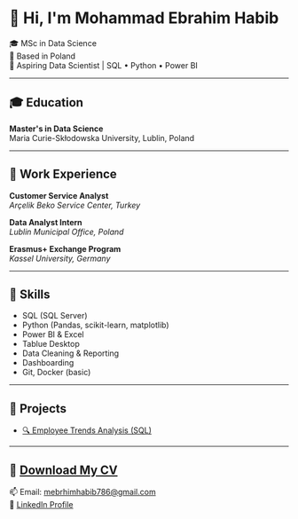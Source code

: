 # 👋 Hi, I'm Mohammad Ebrahim Habib

🎓 MSc in Data Science  
📍 Based in Poland  
💼 Aspiring Data Scientist | SQL • Python • Power BI  

---

## 🎓 Education
**Master's in Data Science**  
Maria Curie-Skłodowska University, Lublin, Poland 

---

## 💼 Work Experience
**Customer Service Analyst**  
*Arçelik Beko Service Center, Turkey*  

**Data Analyst Intern**  
*Lublin Municipal Office, Poland*  

**Erasmus+ Exchange Program**  
*Kassel University, Germany*

---

## 🔧 Skills
- SQL (SQL Server)
- Python (Pandas, scikit-learn, matplotlib)
- Power BI & Excel
- Tablue Desktop
- Data Cleaning & Reporting
- Dashboarding
- Git, Docker (basic)

---

## 📁 Projects
- [🔍 Employee Trends Analysis (SQL)](https://github.com/ebrahimlab/sql-employee-trends)

---

## 📄 [Download My CV](CV_EbrahimHabib.pdf)  
📫 Email: mebrhimhabib786@gmail.com  
🔗 [LinkedIn Profile](https://www.linkedin.com/in/ebrahimhabib/)



